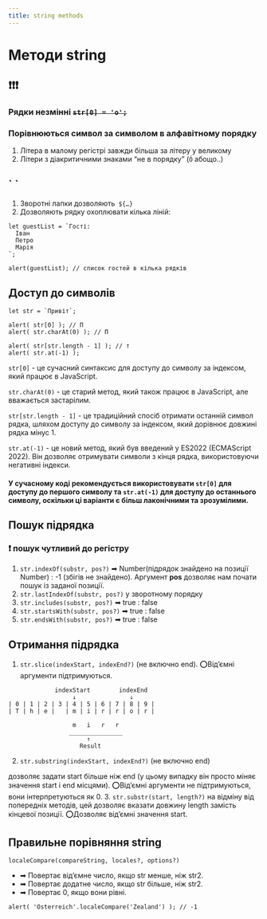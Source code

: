 ```yaml
---
title: string methods
---
```


# Методи **string**

## ❗❗❗

### Рядки незмінні ~~`str[0] = 'о';`~~

### Порівнюються символ за символом в алфавітному порядку

1. Літера в малому регістрі завжди більша за літеру у великому
2. Літери з діакритичними знаками “не в порядку” (`Ö` абощо..)

## \` `

1. Зворотні лапки дозволяють` ${…}`
2. Дозволяють рядку охоплювати кілька ліній:

```
let guestList = `Гості:
  Іван
  Петро
  Марія
`;

alert(guestList); // список гостей в кілька рядків
```

## Доступ до символів

```
let str = `Привіт`;

alert( str[0] ); // П
alert( str.charAt(0) ); // П

alert( str[str.length - 1] ); // т
alert( str.at(-1) );
```

`str[0]` - це сучасний синтаксис для доступу до символу за індексом, який працює в JavaScript.

`str.charAt(0)` - це старий метод, який також працює в JavaScript, але вважається застарілим.

`str[str.length - 1]` - це традиційний спосіб отримати останній символ рядка, шляхом доступу до символу за індексом, який дорівнює довжині рядка мінус 1.

`str.at(-1)` - це новий метод, який був введений у ES2022 (ECMAScript 2022). Він дозволяє отримувати символи з кінця рядка, використовуючи негативні індекси.

#### У сучасному коді рекомендується використовувати `str[0]` для доступу до першого символу та `str.at(-1)` для доступу до останнього символу, оскільки ці варіанти є більш лаконічними та зрозумілими.

## Пошук підрядка

### ❗ пошук чутливий до регістру

1. `str.indexOf(substr, pos?)` ➡ Number(підрядок знайдено на позиції Number) : -1 (збігів не знайдено). Аргумент **pos** дозволяє нам почати пошук із заданої позиції.
2. `str.lastIndexOf(substr, pos?)` у зворотному порядку
3. `str.includes(substr, pos?)` ➡ true : false
4. `str.startsWith(substr, pos?)` ➡ true : false
5. `str.endsWith(substr, pos?)` ➡ true : false

## Отримання підрядка

1. `str.slice(indexStart, indexEnd?)` (не включно end). ⭕Відʼємні аргументи підтримуються.

```
             indexStart        indexEnd
                  ↓               ↓
| 0 | 1 | 2 | 3 | 4 | 5 | 6 | 7 | 8 | 9 |
| T | h | e |   | m | i | r | r | o | r |

                  m   i   r   r
                 _______________
                      ↑
                    Result
```

2. `str.substring(indexStart, indexEnd?)` (не включно end)

дозволяє задати start більше ніж end (у цьому випадку він просто міняє значення start і end місцями). ⭕Відʼємні аргументи не підтримуються, вони інтерпретуються як 0. 3. `str.substr(start, length?)` на відміну від попередніх методів, цей дозволяє вказати довжину length замість кінцевої позиції. ⭕Дозволяє відʼємні значення start.

## Правильне порівняння string

`localeCompare(compareString, locales?, options?)`

- ➡ Повертає відʼємне число, якщо str менше, ніж str2.
- ➡ Повертає додатне число, якщо str більше, ніж str2.
- ➡ Повертає 0, якщо вони рівні.

```
alert( 'Österreich'.localeCompare('Zealand') ); // -1
```
